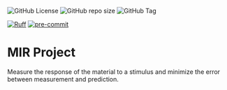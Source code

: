 ![GitHub License](https://img.shields.io/github/license/llawn/project_mir)
![GitHub repo size](https://img.shields.io/github/repo-size/llawn/project_mir)
![GitHub Tag](https://img.shields.io/github/v/tag/llawn/project_mir)

[![Ruff](https://img.shields.io/endpoint?url=https://raw.githubusercontent.com/astral-sh/ruff/main/assets/badge/v2.json)](https://github.com/astral-sh/ruff)
[![pre-commit](https://img.shields.io/badge/pre--commit-enabled-brightgreen?logo=pre-commit)](https://github.com/pre-commit/pre-commit)

# MIR Project

Measure the response of the material to a stimulus and
minimize the error between measurement and prediction.
